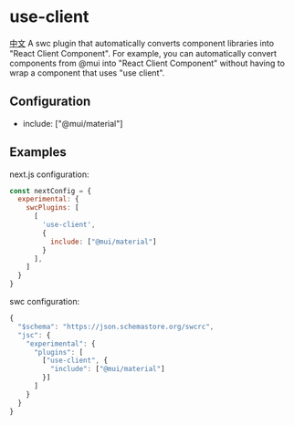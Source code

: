 # use-client
[中文](./README-ZH.md)
A swc plugin that automatically converts component libraries into "React Client Component". For example, you can automatically convert components from @mui into "React Client Component" without having to wrap a component that uses "use client".

## Configuration
+ include: ["@mui/material"]

## Examples
next.js configuration:
```js
const nextConfig = {
  experimental: {
    swcPlugins: [
      [
        'use-client',
        {
          include: ["@mui/material"]
        }
      ],
    ]
  }
}
```

swc configuration:
```js
{
  "$schema": "https://json.schemastore.org/swcrc",
  "jsc": {
    "experimental": {
      "plugins": [
        ["use-client", {
          "include": ["@mui/material"]
        }]
      ]
    }
  }
}
```

